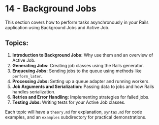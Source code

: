 # 14 - Background Jobs

This section covers how to perform tasks asynchronously in your Rails application using Background Jobs and Active Job.

## Topics:

1.  **Introduction to Background Jobs:** Why use them and an overview of Active Job.
2.  **Generating Jobs:** Creating job classes using the Rails generator.
3.  **Enqueuing Jobs:** Sending jobs to the queue using methods like `perform_later`.
4.  **Processing Jobs:** Setting up a queue adapter and running workers.
5.  **Job Arguments and Serialization:** Passing data to jobs and how Rails handles serialization.
6.  **Retries and Error Handling:** Implementing strategies for failed jobs.
7.  **Testing Jobs:** Writing tests for your Active Job classes.

Each topic will have a `theory.md` for explanation, `syntax.md` for code examples, and an `examples` subdirectory for practical demonstrations. 
